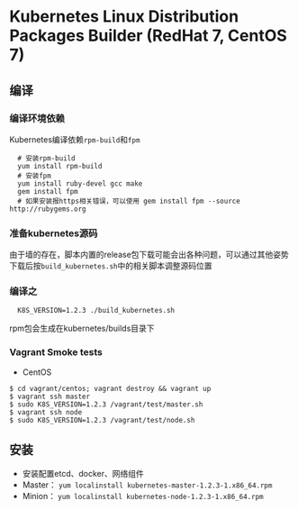 # Kubernetes Linux Distribution Packages Builder (RedHat 7, CentOS 7)

## 编译

### 编译环境依赖

Kubernetes编译依赖`rpm-build`和`fpm`

```shell
  # 安装rpm-build
  yum install rpm-build
  # 安装fpm
  yum install ruby-devel gcc make
  gem install fpm 
  # 如果安装报https相关错误，可以使用 gem install fpm --source http://rubygems.org
```

### 准备kubernetes源码

由于墙的存在，脚本内置的release包下载可能会出各种问题，可以通过其他姿势下载后按`build_kubernetes.sh`中的相关脚本调整源码位置

### 编译之

```shell
  K8S_VERSION=1.2.3 ./build_kubernetes.sh
```
rpm包会生成在kubernetes/builds目录下

### Vagrant Smoke tests
- CentOS
```
$ cd vagrant/centos; vagrant destroy && vagrant up
$ vagrant ssh master
$ sudo K8S_VERSION=1.2.3 /vagrant/test/master.sh
$ vagrant ssh node
$ sudo K8S_VERSION=1.2.3 /vagrant/test/node.sh
```

## 安装

* 安装配置etcd、docker、网络组件
* Master： `yum localinstall kubernetes-master-1.2.3-1.x86_64.rpm`
* Minion： `yum localinstall kubernetes-node-1.2.3-1.x86_64.rpm`

